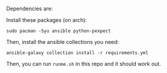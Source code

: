 Dependencies are:

Install these packages (on arch):

```
sudo pacman -Syu ansible python-pexpect
```

Then, install the ansible collections you need:

```
ansible-galaxy collection install -r requirements.yml
```

Then, you can run `runme.sh` in this repo and it should work out.
